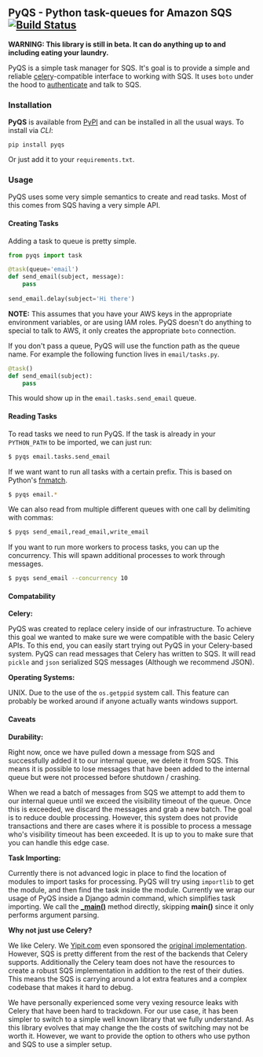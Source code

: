 ## PyQS - Python task-queues for Amazon SQS [![Build Status](https://travis-ci.org/spulec/PyQS.svg?branch=master)](https://travis-ci.org/spulec/PyQS)

**WARNING: This library is still in beta. It can do anything up to and including eating your laundry.**

PyQS is a simple task manager for SQS.  It's goal is to provide a simple and reliable [celery](https://pypi.python.org/pypi/celery)-compatible interface to working with SQS.  It uses `boto` under the hood to [authenticate](https://boto.readthedocs.org/en/latest/boto_config_tut.html) and talk to SQS.

### Installation

**PyQS** is available from [PyPI](https://pypi.python.org/) and can be installed in all the usual ways.  To install via *CLI*:

```
pip install pyqs
```

Or just add it to your `requirements.txt`.

### Usage

PyQS uses some very simple semantics to create and read tasks.  Most of this comes from SQS having a very simple API.

#### Creating Tasks

Adding a task to queue is pretty simple. 

```python
from pyqs import task

@task(queue='email')
def send_email(subject, message):
    pass
    
send_email.delay(subject='Hi there')
```
**NOTE:** This assumes that you have your AWS keys in the appropriate environment variables, or are using IAM roles. PyQS doesn't do anything to special to talk to AWS, it only creates the appropriate `boto` connection.

If you don't pass a queue, PyQS will use the function path as the queue name. For example the following function lives in `email/tasks.py`.

```python
@task()
def send_email(subject):
    pass
```

This would show up in the `email.tasks.send_email` queue.


#### Reading Tasks

To read tasks we need to run PyQS.  If the task is already in your `PYTHON_PATH` to be imported, we can just run:

```bash
$ pyqs email.tasks.send_email
```

If we want want to run all tasks with a certain prefix. This is based on Python's [fnmatch](http://docs.python.org/2/library/fnmatch.html).

```bash
$ pyqs email.*
```

We can also read from multiple different queues with one call by delimiting with commas:

```bash
$ pyqs send_email,read_email,write_email
```

If you want to run more workers to process tasks, you can up the concurrency.  This will spawn additional processes to work through messages.

```bash
$ pyqs send_email --concurrency 10
```

#### Compatability

**Celery:**

PyQS was created to replace celery inside of our infrastructure.  To achieve this goal we wanted to make sure we were compatible with the basic Celery APIs.  To this end, you can easily start trying out PyQS in your Celery-based system.  PyQS can read messages that Celery has written to SQS. It will read `pickle` and `json` serialized SQS messages (Although we recommend JSON).  

**Operating Systems:**

UNIX.  Due to the use of the `os.getppid` system call.  This feature can probably be worked around if anyone actually wants windows support.

#### Caveats

**Durability:**

Right now, once we have pulled down a message from SQS and successfully added it to our internal queue, we delete it from SQS.  This means it is possible to lose messages that have been added to the internal queue but were not processed before shutdown / crashing.

When we read a batch of messages from SQS we attempt to add them to our internal queue until we exceed the visibility timeout of the queue.  Once this is exceeded, we discard the messages and grab a new batch.  The goal is to reduce double processing.  However, this system does not provide transactions and there are cases where it is possible to process a message who's visibility timeout has been exceeded.  It is up to you to make sure that you can handle this edge case.

**Task Importing:**

Currently there is not advanced logic in place to find the location of modules to import tasks for processing.  PyQS will try using `importlib` to get the module, and then find the task inside the module.  Currently we wrap our usage of PyQS inside a Django admin command, which simplifies task importing.  We call the [**_main()**](https://github.com/spulec/PyQS/blob/master/pyqs/main.py#L53) method directly, skipping **main()** since it only performs argument parsing.


**Why not just use Celery?**

We like Celery.  We [Yipit.com](http://yipit.com/about/team/) even sponsored the [original implementation](https://github.com/celery/kombu/commit/1ab629c23c85aeabf5a4c9a6bb570e8da822c3a6). However, SQS is pretty different from the rest of the backends that Celery supports.  Additionally the Celery team does not have the resources to create a robust SQS implementation in addition to the rest of their duties.  This means the SQS is carrying around a lot extra features and a complex codebase that makes it hard to debug. 

We have personally experienced some very vexing resource leaks with Celery that have been hard to trackdown.  For our use case, it has been simpler to switch to a simple well known library that we fully understand.  As this library evolves that may change the the costs of switching may not be worth it.  However, we want to provide the option to others who use python and SQS to use a simpler setup.
